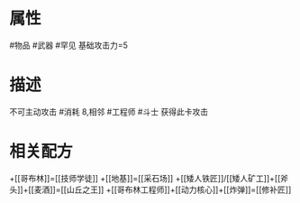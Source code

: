 # 属性
#物品 
#武器 
#罕见 
基础攻击力=5
# 描述
不可主动攻击
#消耗 8,相邻 #工程师 #斗士 获得此卡攻击
# 相关配方
+[[哥布林]]=[[技师学徒]]
+[[地基]]=[[采石场]]
+[[矮人铁匠]]/[[矮人矿工]]+[[斧头]]+[[麦酒]]=[[山丘之王]]
+[[哥布林工程师]]+[[动力核心]]+[[炸弹]]=[[修补匠]]